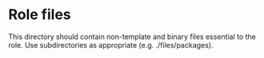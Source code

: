 # Role files
This directory should contain non-template and binary files essential to the role. Use subdirectories as appropriate (e.g. ./files/packages).
